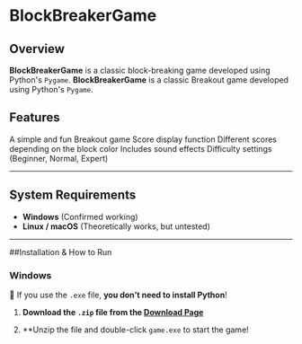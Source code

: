 # BlockBreakerGame

## Overview
**BlockBreakerGame** is a classic block-breaking game developed using Python's `Pygame`.
**BlockBreakerGame** is a classic Breakout game developed using Python's `Pygame`.

## Features
A simple and fun Breakout game
Score display function
Different scores depending on the block color
Includes sound effects
Difficulty settings (Beginner, Normal, Expert)

---

## System Requirements
- **Windows** (Confirmed working)
- **Linux / macOS** (Theoretically works, but untested)

---

##Installation & How to Run

### **Windows**
🔹 If you use the `.exe` file, **you don't need to install Python**!

1. **Download the `.zip` file from the [Download Page](https://github.com/toshi109/BlockBreakerGame/releases)**

2. **Unzip the file and double-click `game.exe` to start the game!
